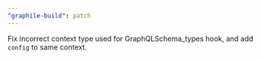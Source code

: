 ```yaml
---
"graphile-build": patch
---
```


Fix incorrect context type used for GraphQLSchema_types hook, and add `config`
to same context.
